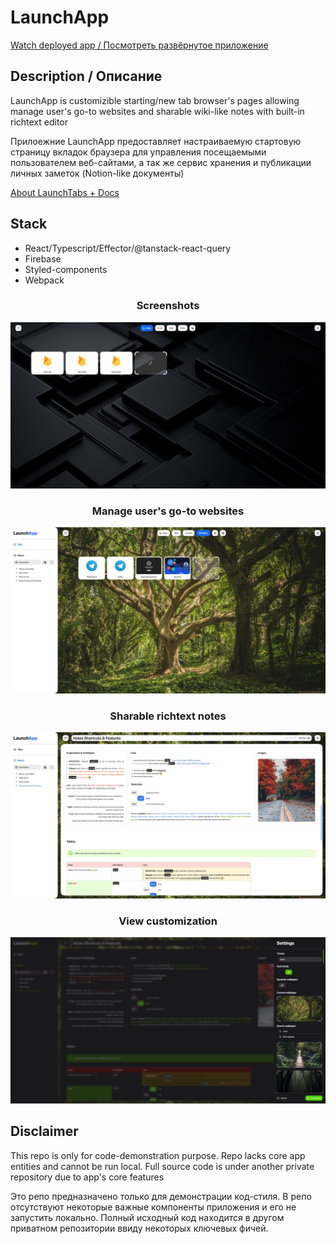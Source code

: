 # LaunchApp

[Watch deployed app / Посмотреть развёрнутое приложение ](https://launchtab-81b06.web.app/?auth=demo)

## Description / Описание

LaunchApp is customizible starting/new tab browser's pages allowing manage user's go-to websites and sharable wiki-like notes with built-in richtext editor

Прилоежние LaunchApp предоставляет настраиваемую стартовую страницу вкладок браузера для управления посещаемыми пользователем веб-сайтами, а так же сервис хранения и публикации личных заметок (Notion-like документы)

[About LaunchTabs + Docs](https://launchtab-81b06.web.app/notes/jtG8WhhR5KHtpBxqtUs5)

## Stack

- React/Typescript/Effector/@tanstack-react-query
- Firebase
- Styled-components
- Webpack

<div align="center">
  <h3>Screenshots</h3> 
  <img src="/screens/image1.jpg">
  <h3>Manage user's go-to websites</h3>
  <img src="/screens/image2.jpg">
  <h3>Sharable richtext notes</h3>
  <img src="/screens/image3.jpg">
  <h3>View customization</h3>
  <img src="/screens/image4.jpg">
</div>

## Disclaimer

This repo is only for code-demonstration purpose. Repo lacks core app entities and cannot be run local.
Full source code is under another private repository due to app's core features

Это репо предназначено только для демонстрации код-стиля. В репо отсутствуют некоторые важные компоненты приложения и его не запустить локально.
Полный исходный код находится в другом приватном репозитории ввиду некоторых ключевых фичей.



